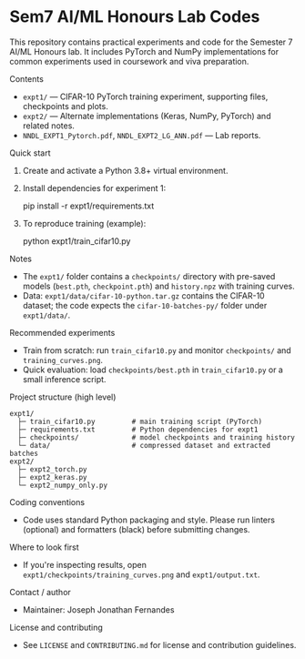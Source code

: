 # Sem7 AI/ML Honours Lab Codes

This repository contains practical experiments and code for the Semester 7 AI/ML Honours lab. It includes PyTorch and NumPy implementations for common experiments used in coursework and viva preparation.

Contents
- `expt1/` — CIFAR-10 PyTorch training experiment, supporting files, checkpoints and plots.
- `expt2/` — Alternate implementations (Keras, NumPy, PyTorch) and related notes.
- `NNDL_EXPT1_Pytorch.pdf`, `NNDL_EXPT2_LG_ANN.pdf` — Lab reports.

Quick start
1. Create and activate a Python 3.8+ virtual environment.
2. Install dependencies for experiment 1:

   pip install -r expt1/requirements.txt

3. To reproduce training (example):

   python expt1/train_cifar10.py

Notes
- The `expt1/` folder contains a `checkpoints/` directory with pre-saved models (`best.pth`, `checkpoint.pth`) and `history.npz` with training curves.
- Data: `expt1/data/cifar-10-python.tar.gz` contains the CIFAR-10 dataset; the code expects the `cifar-10-batches-py/` folder under `expt1/data/`.

Recommended experiments
- Train from scratch: run `train_cifar10.py` and monitor `checkpoints/` and `training_curves.png`.
- Quick evaluation: load `checkpoints/best.pth` in `train_cifar10.py` or a small inference script.

Project structure (high level)

```
expt1/
  ├─ train_cifar10.py         # main training script (PyTorch)
  ├─ requirements.txt         # Python dependencies for expt1
  ├─ checkpoints/             # model checkpoints and training history
  └─ data/                    # compressed dataset and extracted batches
expt2/
  ├─ expt2_torch.py
  ├─ expt2_keras.py
  └─ expt2_numpy_only.py
```

Coding conventions
- Code uses standard Python packaging and style. Please run linters (optional) and formatters (black) before submitting changes.

Where to look first
- If you're inspecting results, open `expt1/checkpoints/training_curves.png` and `expt1/output.txt`.

Contact / author
- Maintainer: Joseph Jonathan Fernandes

License and contributing
- See `LICENSE` and `CONTRIBUTING.md` for license and contribution guidelines.
